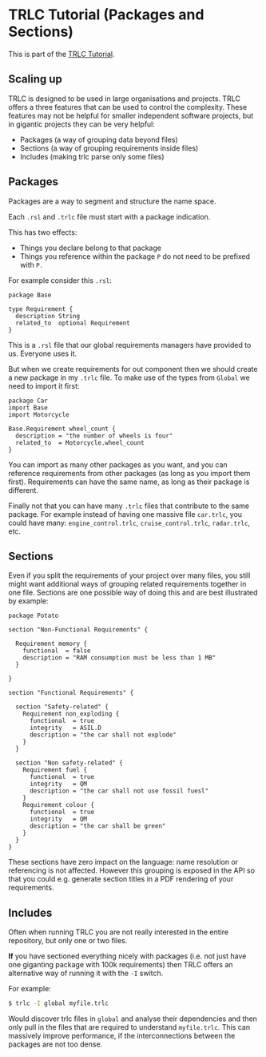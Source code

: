 # TRLC Tutorial (Packages and Sections)

This is part of the [TRLC Tutorial](TUTORIAL.md).

## Scaling up

TRLC is designed to be used in large organisations and projects. TRLC
offers a three features that can be used to control the
complexity. These features may not be helpful for smaller independent
software projects, but in gigantic projects they can be very helpful:

* Packages (a way of grouping data beyond files)
* Sections (a way of grouping requirements inside files)
* Includes (making trlc parse only some files)

## Packages

Packages are a way to segment and structure the name space.

Each `.rsl` and `.trlc` file must start with a package indication.

This has two effects:

* Things you declare belong to that package
* Things you reference within the package `P` do not need to be
  prefixed with `P.`

For example consider this `.rsl`:

```
package Base

type Requirement {
  description String
  related_to  optional Requirement
}
```

This is a `.rsl` file that our global requirements managers have
provided to us. Everyone uses it.

But when we create requirements for out component then we should
create a new package in my `.trlc` file. To make use of the types from
`Global` we need to import it first:

```
package Car
import Base
import Motorcycle

Base.Requirement wheel_count {
  description = "the number of wheels is four"
  related_to  = Motorcycle.wheel_count
}
```

You can import as many other packages as you want, and you can
reference requirements from other packages (as long as you import them
first). Requirements can have the same name, as long as their package
is different.

Finally not that you can have many `.trlc` files that contribute to
the same package. For example instead of having one massive file
`car.trlc`, you could have many: `engine_control.trlc`,
`cruise_control.trlc`, `radar.trlc`, etc.

## Sections

Even if you split the requirements of your project over many files,
you still might want additional ways of grouping related requirements
together in one file. Sections are one possible way of doing this and
are best illustrated by example:

```
package Potato

section "Non-Functional Requirements" {

  Requirement memory {
    functional  = false
    description = "RAM consumption must be less than 1 MB"
  }

}

section "Functional Requirements" {

  section "Safety-related" {
    Requirement non_exploding {
      functional  = true
      integrity   = ASIL.D
	  description = "the car shall not explode"
	}
  }

  section "Non safety-related" {
    Requirement fuel {
      functional  = true
      integrity   = QM
	  description = "the car shall not use fossil fuesl"
	}
    Requirement colour {
      functional  = true
      integrity   = QM
	  description = "the car shall be green"
	}
  }
}
```

These sections have zero impact on the language: name resolution or
referencing is not affected. However this grouping is exposed in the
API so that you could e.g. generate section titles in a PDF rendering
of your requirements.

## Includes

Often when running TRLC you are not really interested in the entire
repository, but only one or two files.

**If** you have sectioned everything nicely with packages (i.e. not
just have one giganting package with 100k requirements) then TRLC
offers an alternative way of running it with the `-I` switch.

For example:

```bash
$ trlc -I global myfile.trlc
```

Would discover trlc files in `global` and analyse their dependencies
and then only pull in the files that are required to understand
`myfile.trlc`. This can massively improve performance, if the
interconnections between the packages are not too dense.
